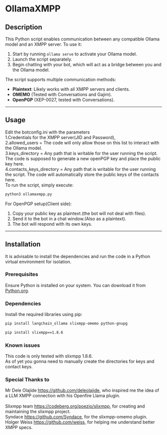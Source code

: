 # OllamaXMPP

## Description
This Python script enables communication between any compatible Ollama model and an XMPP server. To use it:
1. Start by running `ollama serve` to activate your Ollama model.
2. Launch the script separately.
3. Begin chatting with your bot, which will act as a bridge between you and the Ollama model.

The script supports multiple communication methods:
- **Plaintext**: Likely works with all XMPP servers and clients.
- **OMEMO** (Tested with Conversations and Gajim).
- **OpenPGP** (XEP-0027, tested with Conversations).

---

## Usage
Edit the botconfig.ini with the parameters<br>
1.Credentials for the XMPP server(JID and Password),<br>
2.allowed_users = The code will only allow those on this list to interact with the Ollama model.<br>
3.keys_directory = Any path that is writable for the user running the script. The code is supposed to generate a new openPGP key and place the public key here.<br> 
4.contacts_keys_directory = Any path that is writable for the user running the script. The code will automatically store the public keys of the contacts here.<br>
To run the script, simply execute:<br>

```bash
python3 ollamaxmpp.py
```

For OpenPGP setup(Client side):
1. Copy your public key as plaintext.(the bot will not deal with files).
2. Send it to the bot in a chat window.(Also as a plaintext).
3. The bot will respond with its own keys.

---
                
## Installation
It is advisable to install the dependencies and run the code in a Python virtual environment for isolation. 
### Prerequisites
Ensure Python is installed on your system. You can download it from [Python.org](https://www.python.org/).

### Dependencies
Install the required libraries using pip:

```bash
pip install langchain_ollama slixmpp-omemo python-gnupg
```
```bash
pip install slixmpp==1.8.6
```
### Known issues
This code is only tested with slixmpp 1.8.6.<br>
As of yet you gonna need to manually create the directories for keys and contact keys.

### Special Thanks to
Mr Dele Olajide https://github.com/deleolajide, who inspired me the idea of a LLM XMPP connection with his Openfire Llama plugin.<br>      
Slixmpp team https://codeberg.org/poezio/slixmpp, for creating and maintaining the slixmpp project. <br>
Syndace https://github.com/Syndace, for the slixmpp-omemo plugin. <br>
Holger Weiss https://github.com/weiss, for helping me understand better XMPP specs. <br>

